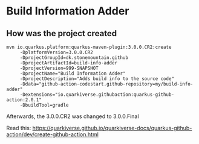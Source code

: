 # Build Information Adder

## How was the project created

```script
mvn io.quarkus.platform:quarkus-maven-plugin:3.0.0.CR2:create
     -DplatformVersion=3.0.0.CR2
     -DprojectGroupId=dk.stonemountain.github
     -DprojectArtifactId=build-info-adder
     -DprojectVersion=999-SNAPSHOT
     -DprojectName="Build Information Adder"
     -DprojectDescription="Adds build info to the source code"
     -Ddata="github-action-codestart.github-repository=my/build-info-adder"
     -Dextensions="io.quarkiverse.githubaction:quarkus-github-action:2.0.1"
     -DbuildTool=gradle
```

Afterwards, the 3.0.0.CR2 was changed to 3.0.0.Final

Read this: https://quarkiverse.github.io/quarkiverse-docs/quarkus-github-action/dev/create-github-action.html


